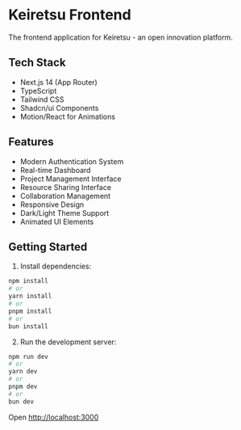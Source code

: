 # Keiretsu Frontend

The frontend application for Keiretsu - an open innovation platform.

## Tech Stack

- Next.js 14 (App Router)
- TypeScript
- Tailwind CSS
- Shadcn/ui Components
- Motion/React for Animations

## Features

- Modern Authentication System
- Real-time Dashboard
- Project Management Interface
- Resource Sharing Interface
- Collaboration Management
- Responsive Design
- Dark/Light Theme Support
- Animated UI Elements

## Getting Started

1. Install dependencies:

```bash
npm install
# or
yarn install
# or
pnpm install
# or
bun install
```

2. Run the development server:

```bash
npm run dev
# or
yarn dev
# or
pnpm dev
# or
bun dev
```

Open [http://localhost:3000](http://localhost:3000)